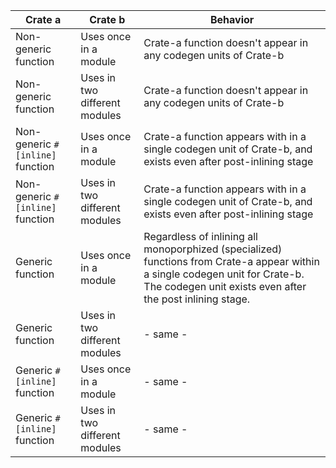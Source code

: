  Crate a | Crate b | Behavior |
| - | - | - |
| Non-generic function | Uses once in a module | Crate-a function doesn't appear in any codegen units of Crate-b |
| Non-generic function | Uses in two different modules |Crate-a function doesn't appear in any codegen units of Crate-b |
| Non-generic `#[inline]` function | Uses once in a module |Crate-a function appears with in a single codegen unit of Crate-b, and exists even after post-inlining stage|
| Non-generic `#[inline]` function | Uses in two different modules |Crate-a function appears with in a single codegen unit of Crate-b, and exists even after post-inlining stage|
| Generic function | Uses once in a module | Regardless of inlining all monoporphized (specialized) functions from Crate-a appear within a single codegen unit for Crate-b. The codegen unit exists even after the post inlining stage.|
| Generic function | Uses in two different modules | - same - |
| Generic `#[inline]` function | Uses once in a module |  - same - |
| Generic `#[inline]` function | Uses in two different modules | - same - |
